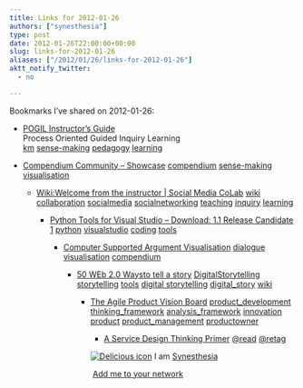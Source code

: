```yaml
---
title: Links for 2012-01-26
authors: ["synesthesia"]
type: post
date: 2012-01-26T22:00:00+00:00
slug: links-for-2012-01-26 
aliases: ["/2012/01/26/links-for-2012-01-26"]
aktt_notify_twitter:
  - no

---
```

Bookmarks I&#8217;ve shared on 2012-01-26:

  * [POGIL Instructor&#8217;s Guide][1]  
    Process Oriented Guided Inquiry Learning  
    [km][2] [sense-making][3] [pedagogy][4] [learning][5] 
  * [Compendium Community &#8211; Showcase][6] 
    [compendium][7] [sense-making][3] [visualisation][8] </li> 
    
      * [Wiki:Welcome from the instructor | Social Media CoLab][9] 
        [wiki][10] [collaboration][11] [socialmedia][12] [socialnetworking][13] [teaching][14] [inquiry][15] [learning][5] </li> 
        
          * [Python Tools for Visual Studio &#8211; Download: 1.1 Release Candidate 1][16] 
            [python][17] [visualstudio][18] [coding][19] [tools][20] </li> 
            
              * [Computer Supported Argument Visualisation][21] 
                [dialogue][22] [visualisation][8] [compendium][7] </li> 
                
                  * [50 WEb 2.0 Waysto tell a story][23] 
                    [DigitalStorytelling][24] [storytelling][25] [tools][20] [digital storytelling][26] [digital_story][27] [wiki][10] </li> 
                    
                      * [The Agile Product Vision Board][28] 
                        [product_development][29] [thinking_framework][30] [analysis_framework][31] [innovation][32] [product][33] [product_management][34] [productowner][35] </li> 
                        
                          * [A Service Design Thinking Primer][36] 
                            [@read][37] [@retag][38] </li> </ul> 
                            
                            <p class="deliciouslink">
                              <a href="https://del.icio.us/synesthesia" title="See all my bookmarks on del.icio.us"><img src="https://www.synesthesia.co.uk/images/deliciousicon.jpg" alt="Delicious icon" /></a>&nbsp;I am <a href="https://del.icio.us/synesthesia" title="See all my bookmarks on del.icio.us">Synesthesia</a>
                            </p>
                            
                            <p class="deliciouslink">
                              <a href="https://del.icio.us/network?add=synesthesia" title="Add me to your del.icio.us network"><img src="https://www.synesthesia.co.uk/images/add.gif" alt="" /></a>&nbsp;<a href="https://del.icio.us/network?add=synesthesia" title="Add me to your del.icio.us network">Add me to your network</a>
                            </p>

 [1]: https://pogil.org/resources/implementation/instructors-guide
 [2]: https://www.delicious.com/synesthesia/km
 [3]: https://www.delicious.com/synesthesia/sense-making
 [4]: https://www.delicious.com/synesthesia/pedagogy
 [5]: https://www.delicious.com/synesthesia/learning
 [6]: https://compendium.open.ac.uk/institute/community/showcase.htm
 [7]: https://www.delicious.com/synesthesia/compendium
 [8]: https://www.delicious.com/synesthesia/visualisation
 [9]: https://socialmediaclassroom.com/host/vircom/lockedwiki/welcome-instructor
 [10]: https://www.delicious.com/synesthesia/wiki
 [11]: https://www.delicious.com/synesthesia/collaboration
 [12]: https://www.delicious.com/synesthesia/socialmedia
 [13]: https://www.delicious.com/synesthesia/socialnetworking
 [14]: https://www.delicious.com/synesthesia/teaching
 [15]: https://www.delicious.com/synesthesia/inquiry
 [16]: https://pytools.codeplex.com/releases/view/76090
 [17]: https://www.delicious.com/synesthesia/python
 [18]: https://www.delicious.com/synesthesia/visualstudio
 [19]: https://www.delicious.com/synesthesia/coding
 [20]: https://www.delicious.com/synesthesia/tools
 [21]: https://itc.napier.ac.uk/ITC/ProjectInfo.asp?ID=18
 [22]: https://www.delicious.com/synesthesia/dialogue
 [23]: https://50ways.wikispaces.com/
 [24]: https://www.delicious.com/synesthesia/DigitalStorytelling
 [25]: https://www.delicious.com/synesthesia/storytelling
 [26]: https://www.delicious.com/synesthesia/digital+storytelling
 [27]: https://www.delicious.com/synesthesia/digital_story
 [28]: https://www.romanpichler.com/blog/agile-product-innovation/the-product-vision-board
 [29]: https://www.delicious.com/synesthesia/product_development
 [30]: https://www.delicious.com/synesthesia/thinking_framework
 [31]: https://www.delicious.com/synesthesia/analysis_framework
 [32]: https://www.delicious.com/synesthesia/innovation
 [33]: https://www.delicious.com/synesthesia/product
 [34]: https://www.delicious.com/synesthesia/product_management
 [35]: https://www.delicious.com/synesthesia/productowner
 [36]: https://business901.com/blog1/a-service-design-thinking-primer/?utm_source=feedburner
 [37]: https://www.delicious.com/synesthesia/%40read
 [38]: https://www.delicious.com/synesthesia/%40retag